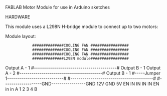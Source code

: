FABLAB Motor Module
for use in Arduino sketches

HARDWARE

This module uses a L298N H-bridge module to connect up to two motors:

Module layout:

                ##############COOLING FAN #################
                ##############COOLING FAN #################
                ##############COOLING FAN #################
                ##############L298N module#################
Output A - 1    #-----------------------------------------# Output B - 1
Output A - 2    #-----------------------------------------# Output B - 1
                #-----Jumper 1----------------------------#
                #-----------------------------------------#
                #-------------------GND-----------------GND
                    12V   GND   5V  EN  IN  IN  IN  IN  EN
                    in          in  A   1   2   3   4   B
